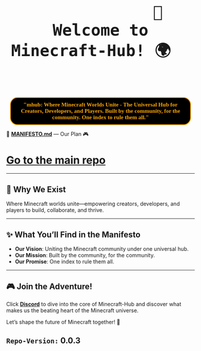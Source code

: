 
<div align="center">
    <h1 style="font-size:50px;">
        <code style="font-family:monospace, lucida console;">
            🌌 Welcome to Minecraft-Hub! 🌍  
        </code>
        <br>
        <h2 style="font-family:cascadia code;font-size:15px;border:2px solid orange;padding:10px;border-radius:20px;margin:10px;background:black;color:orange;">
            "mhub: Where Minecraft Worlds Unite - The Universal Hub for Creators, Developers, and Players.
Built by the community, for the community. One index to rule them all."
        </h2>
    </h1>
</div>

🎉 **[MANIFESTO.md](./MANIFESTO.md)** —  Our Plan 🎮  

# [Go to the main repo](https://github.com/hmZa-Sfyn/Minecraft-Hub)

---

## 🌟 Why We Exist  
Where Minecraft worlds unite—empowering creators, developers, and players to build, collaborate, and thrive.  

---

## ✨ What You’ll Find in the Manifesto  
- **Our Vision**: Uniting the Minecraft community under one universal hub.  
- **Our Mission**: Built by the community, for the community.  
- **Our Promise**: One index to rule them all.  

---

## 🎮 Join the Adventure!  
Click **[Discord](https://discord.gg/Ftjsk6FP)** to dive into the core of Minecraft-Hub and discover what makes us the beating heart of the Minecraft universe.  

Let’s shape the future of Minecraft together! 🚀  

## `Repo-Version:` 0.0.3
